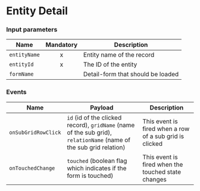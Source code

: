 # Entity Detail

### Input parameters

| Name                   | Mandatory | Description
|------------------------|:---------:|-------------
| `entityName`           | x         | Entity name of the record
| `entityId`             | x         | The ID of the entity 
| `formName`             |           | Detail-form that should be loaded

### Events

| Name                | Payload                                                                                                            | Description
|---------------------|--------------------------------------------------------------------------------------------------------------------|-------------
| `onSubGridRowClick` | `id` (id of the clicked record), `gridName` (name of the sub grid), `relationName` (name of the sub grid relation) | This event is fired when a row of a sub grid is clicked
| `onTouchedChange`   | `touched` (boolean flag which indicates if the form is touched)                                                    | This event is fired when the touched state changes
